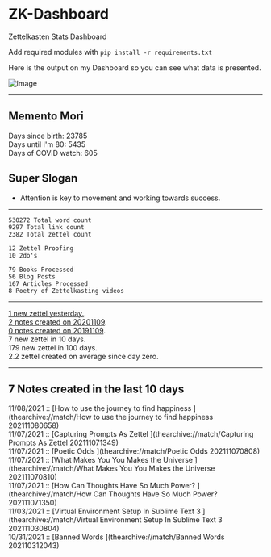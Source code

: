 # ZK-Dashboard
Zettelkasten Stats Dashboard 

Add required modules with `pip install -r requirements.txt`

Here is the output on my Dashboard so you can see what data is presented.

![Image](https://www.dropbox.com/s/yrsxo27oja5k03m/Screen%20Shot%202021-11-09%20at%205.29.41%20PM.png?dl=1)

---
 
## Memento Mori
Days since birth: 23785  
Days until I'm 80: 5435  
Days of COVID watch: 605  

## Super Slogan
- Attention is key to movement and working towards success. 

----------------------------------------

	530272 Total word count
	9297 Total link count
	2382 Total zettel count

	12 Zettel Proofing
	10 2do's

	79 Books Processed
	56 Blog Posts
	167 Articles Processed
	8 Poetry of Zettelkasting videos

----------------------------------------

[1 new zettel yesterday.](thearchive://match/›[[20181108).  
[2 notes created on 20201109](thearchive://match/›[[20201109).  
[0 notes created on 20191109](thearchive://match/›[[20191109).  
7 new zettel in 10 days.  
179 new zettel in 100 days.  
2.2 zettel created on average since day zero.  

----------------------------------------

## 7 Notes created in the last 10 days

11/08/2021 :: [How to use the journey to find happiness ](thearchive://match/How to use the journey to find happiness 202111080658)  
11/07/2021 :: [Capturing Prompts As Zettel ](thearchive://match/Capturing Prompts As Zettel 202111071349)  
11/07/2021 :: [Poetic Odds ](thearchive://match/Poetic Odds 202111070808)  
11/07/2021 :: [What Makes You You Makes the Universe ](thearchive://match/What Makes You You Makes the Universe 202111070810)  
11/07/2021 :: [How Can Thoughts Have So Much Power? ](thearchive://match/How Can Thoughts Have So Much Power? 202111071350)  
11/03/2021 :: [Virtual Environment Setup In Sublime Text 3 ](thearchive://match/Virtual Environment Setup In Sublime Text 3 202111030804)  
10/31/2021 :: [Banned Words ](thearchive://match/Banned Words 202110312043)  
